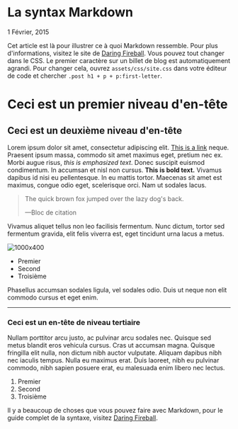 La syntax Markdown
===

1 Février, 2015

Cet article est là pour illustrer ce à quoi Markdown ressemble. Pour plus d'informations, visitez le site de [Daring Fireball](1). Vous pouvez tout changer dans le CSS. Le premier caractère sur un billet de blog est automatiquement agrandi. Pour changer cela, ouvrez `assets/css/site.css` dans votre éditeur de code et chercher `.post h1 + p + p:first-letter`.

# Ceci est un premier niveau d'en-tête

## Ceci est un deuxième niveau d'en-tête

Lorem ipsum dolor sit amet, consectetur adipiscing elit. [This is a link](https://twitter.com/starckio) neque. Praesent ipsum massa, commodo sit amet maximus eget, pretium nec ex. Morbi augue risus, *this is emphasized text*. Donec suscipit euismod condimentum. In accumsan et nisl non cursus. **This is bold text.** Vivamus dapibus id nisi eu pellentesque. In eu mattis tortor. Maecenas sit amet est maximus, congue odio eget, scelerisque orci. Nam ut sodales lacus.

> The quick brown fox jumped over the lazy
dog's back.
>
> —Bloc de citation

Vivamus aliquet tellus non leo facilisis fermentum. Nunc dictum, tortor sed fermentum gravida, elit felis viverra est, eget tincidunt urna lacus a metus.

![1000x400](./img/001.png)

* Premier
* Second
* Troisième
	
Phasellus accumsan sodales ligula, vel sodales odio. Duis ut neque non elit commodo cursus et eget enim.

---

### Ceci est un en-tête de niveau tertiaire

Nullam porttitor arcu justo, ac pulvinar arcu sodales nec. Quisque sed metus blandit eros vehicula cursus. Cras ut accumsan magna. Quisque fringilla elit nulla, non dictum nibh auctor vulputate. Aliquam dapibus nibh nec iaculis tempus. Nulla eu maximus erat. Duis laoreet, nibh eu pulvinar commodo, nibh sapien posuere erat, eu malesuada enim libero nec lectus.

1. Premier
2. Second
3. Troisième

Il y a beaucoup de choses que vous pouvez faire avec Markdown, pour le guide complet de la syntaxe, visitez [Daring Fireball][1].

[1]: http://daringfireball.net/projects/markdown/basics